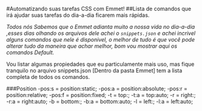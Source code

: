 #Automatizando suas tarefas CSS com Emmet!
##Lista de comandos que irá ajudar suas tarefas do dia-a-dia ficarem mais rápidas.

*Todos nós Sabemos que o Emmet adianta muito a nossa vida no dia-a-dia ,esses dias olhando os arquivos dele 
achei  o `snippets.json` e achei incrivel alguns comandos que nele é disponivel, o melhor de tudo é que você pode alterar tudo 
da maneira que achar melhor, bom vou mostrar aqui os comandos Default.*

Vou listar algumas propiedades que eu particulamente mais uso, mas fique tranquilo no arquivo 
snippets.json [Dentro da pasta Emmet] tem a lista completa de todos os comandos.

###Position
-pos:s = position:static;
-pos:a = position:absolute;
-pos:r = position:relative;
-pos:f = position:fixed;
-t = top:;
-t:a = top:auto;
-r = right:;
-r:a = right:auto;
-b = bottom:;
-b:a = bottom:auto;
-l = left:;
-l:a = left:auto;
